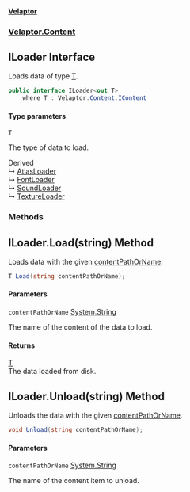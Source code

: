 #### [Velaptor](index.md 'index')
### [Velaptor.Content](Velaptor.Content.md 'Velaptor.Content')

## ILoader<T> Interface

Loads data of type [T](Velaptor.Content.ILoader_T_.md#Velaptor.Content.ILoader_T_.T 'Velaptor.Content.ILoader<T>.T').

```csharp
public interface ILoader<out T>
    where T : Velaptor.Content.IContent
```
#### Type parameters

<a name='Velaptor.Content.ILoader_T_.T'></a>

`T`

The type of data to load.

Derived  
&#8627; [AtlasLoader](Velaptor.Content.AtlasLoader.md 'Velaptor.Content.AtlasLoader')  
&#8627; [FontLoader](Velaptor.Content.Fonts.FontLoader.md 'Velaptor.Content.Fonts.FontLoader')  
&#8627; [SoundLoader](Velaptor.Content.SoundLoader.md 'Velaptor.Content.SoundLoader')  
&#8627; [TextureLoader](Velaptor.Content.TextureLoader.md 'Velaptor.Content.TextureLoader')
### Methods

<a name='Velaptor.Content.ILoader_T_.Load(string)'></a>

## ILoader<T>.Load(string) Method

Loads data with the given [contentPathOrName](Velaptor.Content.ILoader_T_.md#Velaptor.Content.ILoader_T_.Load(string).contentPathOrName 'Velaptor.Content.ILoader<T>.Load(string).contentPathOrName').

```csharp
T Load(string contentPathOrName);
```
#### Parameters

<a name='Velaptor.Content.ILoader_T_.Load(string).contentPathOrName'></a>

`contentPathOrName` [System.String](https://docs.microsoft.com/en-us/dotnet/api/System.String 'System.String')

The name of the content of the data to load.

#### Returns
[T](Velaptor.Content.ILoader_T_.md#Velaptor.Content.ILoader_T_.T 'Velaptor.Content.ILoader<T>.T')  
The data loaded from disk.

<a name='Velaptor.Content.ILoader_T_.Unload(string)'></a>

## ILoader<T>.Unload(string) Method

Unloads the data with the given [contentPathOrName](Velaptor.Content.ILoader_T_.md#Velaptor.Content.ILoader_T_.Unload(string).contentPathOrName 'Velaptor.Content.ILoader<T>.Unload(string).contentPathOrName').

```csharp
void Unload(string contentPathOrName);
```
#### Parameters

<a name='Velaptor.Content.ILoader_T_.Unload(string).contentPathOrName'></a>

`contentPathOrName` [System.String](https://docs.microsoft.com/en-us/dotnet/api/System.String 'System.String')

The name of the content item to unload.
